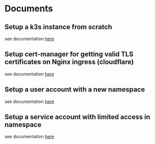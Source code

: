 # Documents

## Setup a k3s instance from scratch

see documentation [here](K3S_SETUP.md)

## Setup cert-manager for getting valid TLS certificates on Nginx ingress (cloudflare)

see documentation [here](CERT_MANAGER.md)

## Setup a user account with a new namespace

see documentation [here](NEW_NAMESPACE_WITH_USER.md)

## Setup a service account with limited access in namespace

see documentation [here](ADD_SERVICE_ACCOUNT_TO_NAMESPACE.md)
